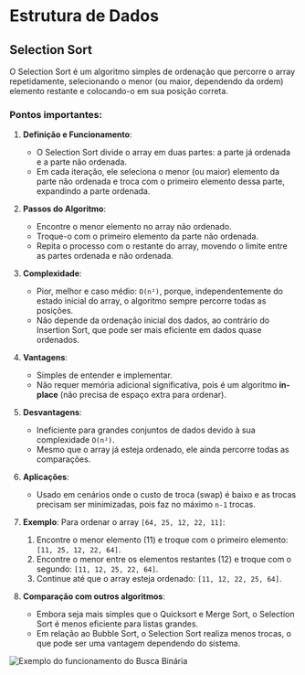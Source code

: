 # Estrutura de Dados

## Selection Sort

O Selection Sort é um algoritmo simples de ordenação que percorre o array repetidamente, selecionando o menor (ou maior, dependendo da ordem) elemento restante e colocando-o em sua posição correta. 

### Pontos importantes:

1. **Definição e Funcionamento**:
    - O Selection Sort divide o array em duas partes: a parte já ordenada e a parte não ordenada.
    - Em cada iteração, ele seleciona o menor (ou maior) elemento da parte não ordenada e troca com o primeiro elemento dessa parte, expandindo a parte ordenada.

2. **Passos do Algoritmo**:
    - Encontre o menor elemento no array não ordenado.
    - Troque-o com o primeiro elemento da parte não ordenada.
    - Repita o processo com o restante do array, movendo o limite entre as partes ordenada e não ordenada.

3. **Complexidade**:
    - Pior, melhor e caso médio: `O(n²)`, porque, independentemente do estado inicial do array, o algoritmo sempre percorre todas as posições.
    - Não depende da ordenação inicial dos dados, ao contrário do Insertion Sort, que pode ser mais eficiente em dados quase ordenados.

4. **Vantagens**:
    - Simples de entender e implementar.
    - Não requer memória adicional significativa, pois é um algoritmo **in-place** (não precisa de espaço extra para ordenar).

5. **Desvantagens**:
    - Ineficiente para grandes conjuntos de dados devido à sua complexidade `O(n²)`.
    - Mesmo que o array já esteja ordenado, ele ainda percorre todas as comparações.

6. **Aplicações**:
    - Usado em cenários onde o custo de troca (swap) é baixo e as trocas precisam ser minimizadas, pois faz no máximo `n-1` trocas.

7. **Exemplo**:
   Para ordenar o array `[64, 25, 12, 22, 11]`:
    1. Encontre o menor elemento (11) e troque com o primeiro elemento: `[11, 25, 12, 22, 64]`.
    2. Encontre o menor entre os elementos restantes (12) e troque com o segundo: `[11, 12, 25, 22, 64]`.
    3. Continue até que o array esteja ordenado: `[11, 12, 22, 25, 64]`.

8. **Comparação com outros algoritmos**:
    - Embora seja mais simples que o Quicksort e Merge Sort, o Selection Sort é menos eficiente para listas grandes.
    - Em relação ao Bubble Sort, o Selection Sort realiza menos trocas, o que pode ser uma vantagem dependendo do sistema.

![Exemplo do funcionamento do Busca Binária](https://www.w3resource.com/w3r_images/selection-short.png)
